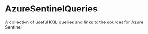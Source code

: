 # AzureSentinelQueries
A collection of useful KQL queries and links to the sources for Azure Sentinel

